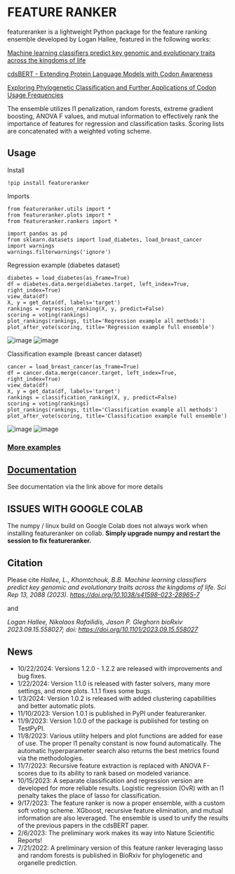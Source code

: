 # FEATURE RANKER
featureranker is a lightweight Python package for the feature ranking ensemble developed by Logan Hallee, featured in the following works:

[Machine learning classifiers predict key genomic and evolutionary traits across the kingdoms of life](https://www.nature.com/articles/s41598-023-28965-7)

[cdsBERT - Extending Protein Language Models with Codon Awareness](https://www.biorxiv.org/content/10.1101/2023.09.15.558027v1.abstract)

[Exploring Phylogenetic Classification and Further Applications of Codon Usage Frequencies](https://www.biorxiv.org/content/10.1101/2022.07.20.500846v1.abstract)

The ensemble utilizes l1 penalization, random forests, extreme gradient boosting, ANOVA F values, and mutual information to effectively rank the importance of features for regression and classification tasks. Scoring lists are concatenated with a weighted voting scheme.

## Usage

Install
```
!pip install featureranker
```
Imports

```
from featureranker.utils import *
from featureranker.plots import *
from featureranker.rankers import *

import pandas as pd
from sklearn.datasets import load_diabetes, load_breast_cancer
import warnings
warnings.filterwarnings('ignore')
```
Regression example (diabetes dataset)
```
diabetes = load_diabetes(as_frame=True)
df = diabetes.data.merge(diabetes.target, left_index=True, right_index=True)
view_data(df)
X, y = get_data(df, labels='target')
rankings = regression_ranking(X, y, predict=False)
scoring = voting(rankings)
plot_rankings(rankings, title='Regression example all methods')
plot_after_vote(scoring, title='Regression example full ensemble')
```
![image](https://github.com/lhallee/featureranker/assets/72926928/a95c8ac9-11b5-45df-827f-0be1255c82ea)
![image](https://github.com/lhallee/featureranker/assets/72926928/710ed10e-eed5-4f0e-b9f8-997c7fb0de8b)

Classification example (breast cancer dataset)
```
cancer = load_breast_cancer(as_frame=True)
df = cancer.data.merge(cancer.target, left_index=True, right_index=True)
view_data(df)
X, y = get_data(df, labels='target')
rankings = classification_ranking(X, y, predict=False)
scoring = voting(rankings)
plot_rankings(rankings, title='Classification example all methods')
plot_after_vote(scoring, title='Classification example full ensemble')
```
![image](https://github.com/lhallee/featureranker/assets/72926928/fbb1308f-118f-4db2-a5a4-9c65d510fbc3)
![image](https://github.com/lhallee/featureranker/assets/72926928/88373375-18a3-4c82-99b2-1aec7b79aaa4)

### [More examples](https://github.com/lhallee/featureranker/tree/main/examples)

## [Documentation](https://github.com/lhallee/featureranker/tree/main/documentation)
See documentation via the link above for more details

## ISSUES WITH GOOGLE COLAB
The numpy / linux build on Google Colab does not always work when installing featureranker on collab.
**Simply upgrade numpy and restart the session to fix featureranker.**

## Citation
Please cite 
_Hallee, L., Khomtchouk, B.B. Machine learning classifiers predict key genomic and evolutionary traits across the kingdoms of life. Sci Rep 13, 2088 (2023).
https://doi.org/10.1038/s41598-023-28965-7_

and

_Logan Hallee, Nikolaos Rafailidis, Jason P. Gleghorn
bioRxiv 2023.09.15.558027; doi: https://doi.org/10.1101/2023.09.15.558027_

## News
* 10/22/2024: Versions 1.2.0 - 1.2.2 are released with improvements and bug fixes.
* 1/22/2024: Version 1.1.0 is released with faster solvers, many more settings, and more plots. 1.1.1 fixes some bugs.
* 1/3/2024: Version 1.0.2 is released with added clustering capabilities and better automatic plots.
* 11/10/2023: Version 1.0.1 is published in PyPI under featureranker.
* 11/9/2023: Version 1.0.0 of the package is published for testing on TestPyPI.
* 11/8/2023: Various utility helpers and plot functions are added for ease of use. The proper l1 penalty constant is now found automatically. The automatic hyperparameter search also returns the best metrics found via the methodologies.
* 11/7/2023: Recursive feature extraction is replaced with ANOVA F-scores due to its ability to rank based on modeled variance.
* 10/15/2023: A separate classification and regression version are developed for more reliable results. Logistic regression (OvR) with an l1 penalty takes the place of lasso for classification.
* 9/17/2023: The feature ranker is now a proper ensemble, with a custom soft voting scheme. XGboost, recursive feature elimination, and mutual information are also leveraged. The ensemble is used to unify the results of the previous papers in the cdsBERT paper.
* 2/6/2023: The preliminary work makes its way into Nature Scientific Reports!
* 7/21/2022: A preliminary version of this feature ranker leveraging lasso and random forests is published in BioRxiv for phylogenetic and organelle prediction.

